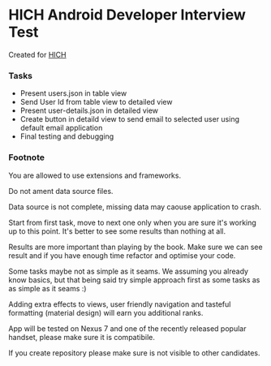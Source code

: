 HICH Android Developer Interview Test
============================
Created for [HICH](https://www.hichapp.com)

### Tasks

- Present users.json in table view
- Send User Id from table view to detailed view
- Present user-details.json in detailed view
- Create button in detaild view to send email to selected user using default email application
- Final testing and debugging

### Footnote

You are allowed to use extensions and frameworks.

Do not ament data source files.

Data source is not complete, missing data may caouse application to crash.

Start from first task, move to next one only when you are sure it's working up to this point. It's better to see some results than nothing at all.
 
Results are more important than playing by the book. Make sure we can see result and if you have enough time refactor and optimise your code.
 
Some tasks maybe not as simple as it seams. We assuming you already know basics, but that being said try simple approach first as some tasks as as simple as it seams :)
 
Adding extra effects to views, user friendly navigation and tasteful formatting (material design) will earn you additional ranks.

App will be tested on Nexus 7 and one of the recently released popular handset, please make sure it is compatibile. 

If you create repository please make sure is not visible to other candidates.

